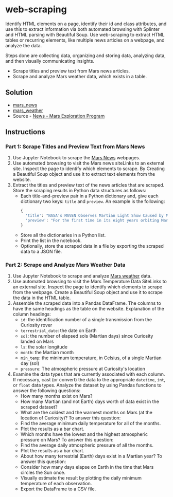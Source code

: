 # web-scraping

Identify HTML elements on a page, identify their id and class attributes, and use this to extract information via both automated browsing with Splinter and HTML parsing with Beautiful Soup. Use web-scraping to extract HTML tables or recurring elements, like multiple news articles on a webpage, and analyze the data.

Steps done are collecting data, organizing and storing data, analyzing data, and then visually communicating insights.
- Scrape titles and preview text from Mars news articles.
- Scrape and analyze Mars weather data, which exists in a table.

## Solution
- [mars_news](https://github.com/Saurabh-Lakhanpal/web-scraping/blob/main/mars_news.ipynb)
- [mars_weather](https://github.com/Saurabh-Lakhanpal/web-scraping/blob/main/mars_weather.ipynb)
- Source - [News - Mars Exploration Program](https://static.bc-edx.com/data/web/mars_news/index.html)

## Instructions

### Part 1: Scrape Titles and Preview Text from Mars News

1. Use Jupyter Notebook to scrape the [Mars News](https://static.bc-edx.com/data/web/mars_news/index.html) webpages.
2. Use automated browsing to visit the Mars news siteLinks to an external site. Inspect the page to identify which elements to scrape. By Creating a Beautiful Soup object and use it to extract text elements from the website.
3. Extract the titles and preview text of the news articles that are scraped. Store the scraping results in Python data structures as follows:
   - Each title-and-preview pair in a Python dictionary and, give each dictionary two keys: `title` and `preview`. An example is the following:
     ```python
     {
       'title': "NASA's MAVEN Observes Martian Light Show Caused by Major Solar Storm",
       'preview': "For the first time in its eight years orbiting Mars, NASA’s MAVEN mission witnessed two different types of ultraviolet aurorae simultaneously, the result of solar storms that began on Aug. 27."
     }
     ```
   - Store all the dictionaries in a Python list.
   - Print the list in the notebook.
   - Optionally, store the scraped data in a file by exporting the scraped data to a JSON file.

### Part 2: Scrape and Analyze Mars Weather Data

1. Use Jupyter Notebook to scrape and analyze [Mars weather](https://static.bc-edx.com/data/web/mars_facts/temperature.html) data.
2. Use automated browsing to visit the Mars Temperature Data SiteLinks to an external site. Inspect the page to identify which elements to scrape from the webpage. Create a Beautiful Soup object and use it to scrape the data in the HTML table.
3. Assemble the scraped data into a Pandas DataFrame. The columns to have the same headings as the table on the website. Explanation of the column headings:
   - `id`: the identification number of a single transmission from the Curiosity rover
   - `terrestrial_date`: the date on Earth
   - `sol`: the number of elapsed sols (Martian days) since Curiosity landed on Mars
   - `ls`: the solar longitude
   - `month`: the Martian month
   - `min_temp`: the minimum temperature, in Celsius, of a single Martian day (sol)
   - `pressure`: The atmospheric pressure at Curiosity's location
4. Examine the data types that are currently associated with each column. If necessary, cast (or convert) the data to the appropriate `datetime`, `int`, or `float` data types.
Analyze the dataset by using Pandas functions to answer the following questions:
    - How many months exist on Mars?
    - How many Martian (and not Earth) days worth of data exist in the scraped dataset?
    - What are the coldest and the warmest months on Mars (at the location of Curiosity)? To answer this question:
    - Find the average minimum daily temperature for all of the months.
    - Plot the results as a bar chart.
    - Which months have the lowest and the highest atmospheric pressure on Mars? To answer this question:
    - Find the average daily atmospheric pressure of all the months.
    - Plot the results as a bar chart.
    - About how many terrestrial (Earth) days exist in a Martian year? To answer this question:
    - Consider how many days elapse on Earth in the time that Mars circles the Sun once.
    - Visually estimate the result by plotting the daily minimum temperature of each observation.
    - Export the DataFrame to a CSV file.
